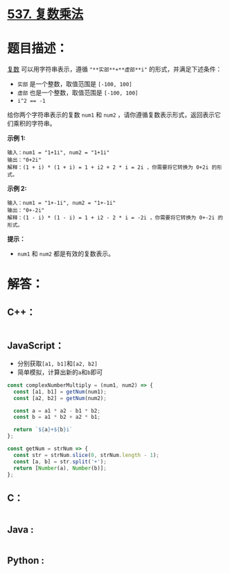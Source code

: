 # [537. 复数乘法](https://leetcode-cn.com/problems/complex-number-multiplication/)

# 题目描述：

[复数](https://baike.baidu.com/item/复数/254365?fr=aladdin) 可以用字符串表示，遵循 `"**实部**+**虚部**i"` 的形式，并满足下述条件：

- `实部` 是一个整数，取值范围是 `[-100, 100]`
- `虚部` 也是一个整数，取值范围是 `[-100, 100]`
- `i^2 == -1`

给你两个字符串表示的复数 `num1` 和 `num2` ，请你遵循复数表示形式，返回表示它们乘积的字符串。



**示例 1:**

```
输入：num1 = "1+1i", num2 = "1+1i"
输出："0+2i"
解释：(1 + i) * (1 + i) = 1 + i2 + 2 * i = 2i ，你需要将它转换为 0+2i 的形式。
```

**示例 2:**

```
输入：num1 = "1+-1i", num2 = "1+-1i"
输出："0+-2i"
解释：(1 - i) * (1 - i) = 1 + i2 - 2 * i = -2i ，你需要将它转换为 0+-2i 的形式。 
```

**提示：**

- `num1` 和 `num2` 都是有效的复数表示。




# 解答：

## C++：

```cpp

```

## JavaScript：

- 分别获取`[a1, b1]`和`[a2, b2]`
- 简单模拟，计算出新的`a`和`b`即可

```javascript
const complexNumberMultiply = (num1, num2) => {
  const [a1, b1] = getNum(num1);
  const [a2, b2] = getNum(num2);

  const a = a1 * a2 - b1 * b2;
  const b = a1 * b2 + a2 * b1;

  return `${a}+${b}i`
};

const getNum = strNum => {
  const str = strNum.slice(0, strNum.length - 1);
  const [a, b] = str.split('+');
  return [Number(a), Number(b)];
};
```

## C：

```c

```

## Java :

```java

```

## Python :

```python

```

